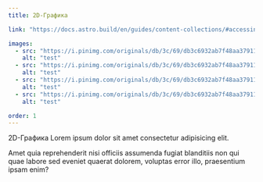 ```yaml
---
title: 2D-Графика

link: "https://docs.astro.build/en/guides/content-collections/#accessing-referenced-data"

images:
  - src: "https://i.pinimg.com/originals/db/3c/69/db3c6932ab7f48aa37911fa229efa7ba.jpg"
    alt: "test"
  - src: "https://i.pinimg.com/originals/db/3c/69/db3c6932ab7f48aa37911fa229efa7ba.jpg"
    alt: "test"
  - src: "https://i.pinimg.com/originals/db/3c/69/db3c6932ab7f48aa37911fa229efa7ba.jpg"
    alt: "test"
  - src: "https://i.pinimg.com/originals/db/3c/69/db3c6932ab7f48aa37911fa229efa7ba.jpg"
    alt: "test"

order: 1
---
```


2D-Графика
Lorem ipsum dolor sit amet consectetur adipisicing elit.

Amet quia reprehenderit nisi officiis assumenda fugiat blanditiis non qui quae labore sed eveniet quaerat dolorem, voluptas error illo, praesentium ipsam enim?
